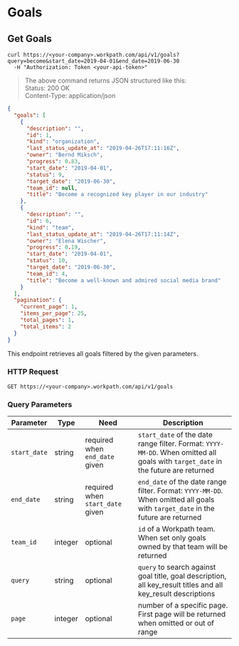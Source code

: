 # Goals

## Get Goals

```shell
curl https://<your-company>.workpath.com/api/v1/goals?query=become&start_date=2019-04-01&end_date=2019-06-30
  -H "Authorization: Token <your-api-token>"
```

> The above command returns JSON structured like this:<br>Status: 200 OK<br>Content-Type: application/json

```json
{
  "goals": [
    {
      "description": "",
      "id": 1,
      "kind": "organization",
      "last_status_update_at": "2019-04-26T17:11:16Z",
      "owner": "Bernd Miksch",
      "progress": 0.83,
      "start_date": "2019-04-01",
      "status": 9,
      "target_date": "2019-06-30",
      "team_id": null,
      "title": "Become a recognized key player in our industry"
    },
    {
      "description": "",
      "id": 6,
      "kind": "team",
      "last_status_update_at": "2019-04-26T17:11:14Z",
      "owner": "Elena Wischer",
      "progress": 0.19,
      "start_date": "2019-04-01",
      "status": 10,
      "target_date": "2019-06-30",
      "team_id": 4,
      "title": "Become a well-known and admired social media brand"
    }
  ],
  "pagination": {
    "current_page": 1,
    "items_per_page": 25,
    "total_pages": 1,
    "total_items": 2
  }
}
```

This endpoint retrieves all goals filtered by the given parameters.

### HTTP Request

`GET https://<your-company>.workpath.com/api/v1/goals`

### Query Parameters

| Parameter | Type | Need | Description |
|----------|------|------|-------------|
| `start_date` | string | required when `end_date` given | `start_date` of the date range filter. Format: `YYYY-MM-DD`. When omitted all goals with `target_date` in the future are returned |
| `end_date` | string | required when `start_date` given | `end_date` of the date range filter. Format: `YYYY-MM-DD`. When omitted all goals with `target_date` in the future are returned |
| `team_id` | integer | optional | `id` of a Workpath team. When set only goals owned by that team will be returned |
| `query` | string | optional | `query` to search against goal title, goal description, all key_result titles and all key_result descriptions |
| `page` | integer | optional | number of a specific page. First page will be returned when omitted or out of range |
